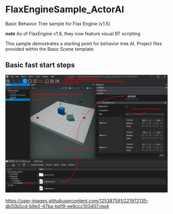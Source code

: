 # FlaxEngineSample_ActorAI
Basic Behavior Tree sample for Flax Engine (v1.5)

***note*** As of FlaxEngine v1.8, they now feature visual BT scripting

This sample demostrates a starting point for behavior tree AI.
Project files provided within the Basic Scene template. 

<h2>Basic fast start steps</h2>
<img src="ActorAI_sample_howto.jpg" />

https://user-images.githubusercontent.com/125387591/221972135-db50b5cd-b9e2-47ba-bd19-ee9ccc103407.mp4
